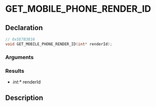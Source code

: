 # GET_MOBILE_PHONE_RENDER_ID

## Declaration
```cpp
// 0x5E7B3816
void GET_MOBILE_PHONE_RENDER_ID(int* renderId);
```

### Arguments

### Results
- **int*:** renderId

## Description
